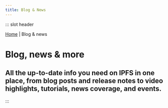 ```yaml
---
title: Blog & News
---
```


::: slot header
<div class="f6 charcoal-muted"><a href="/#">Home</a> | Blog & news</div>

# Blog, news & more

## All the up-to-date info you need on IPFS in one place, from blog posts and release notes to video highlights, tutorials, news coverage, and events.
:::

<BlogIntroSortFilter/>
<BlogMasonry/>
